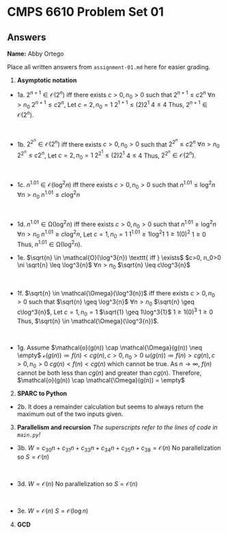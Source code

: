 # CMPS 6610 Problem Set 01
## Answers

**Name:** Abby Ortego

Place all written answers from `assignment-01.md` here for easier grading.

1. **Asymptotic notation**
  - 1a. $2^{n+1} \in \mathcal{O}(2^{n})$ iff there exists $c>0, n_0>0$ such that $2^{n+1} \leq c2^{n}$ $\forall n>n_0$
    $2^{n+1} \leq c2^n$, Let $c=2, n_0=1$
    $2^{1+1} \leq (2)2^1$
    $4 \leq 4$
    Thus, $2^{n+1} \in \mathcal{O}(2^{n})$.
  <br>

  - 1b. $2^{2^{n}} \in \mathcal{O}(2^{n})$  iff there exists $c>0, n_0>0$ such that $2^{2^{n}} \leq c2^{n}$ $\forall n>n_0$
    $2^{2^{n}} \leq c2^n$, Let $c=2, n_0=1$
    $2^{2^{1}} \leq (2)2^1$
    $4 \leq 4$
    Thus, $2^{2^{n}} \in \mathcal{O}(2^{n})$. 
  <br>
 
  - 1c. $n^{1.01} \in \mathcal{O}(\log^2{n})$  iff there exists $c>0, n_0>0$ such that $n^{1.01} \leq \log^2{n}$ $\forall n>n_0$
    $n^{1.01} \leq c\log^2{n}$
  <br>

  - 1d. $n^{1.01} \in \mathcal{\Omega}(\log^2{n})$ iff there exists $c>0, n_0>0$ such that $n^{1.01} \geq \log^2{n}$ $\forall n>n_0$
    $n^{1.01} \geq c\log^2{n}$, Let $c=1, n_0=1$
    $1^{1.01} \geq 1 \log^2{1}$
    $1 \geq 1 (0)^2$
    $1 \geq 0$
    Thus, $n^{1.01} \in \mathcal{\Omega}(\log^2{n})$.
    <br>

  - 1e. $\sqrt{n} \in \mathcal{O}(\log^3{n}) \texttt{ iff } \exists$ $c>0, n_0>0 \ni \sqrt{n} \leq \log^3{n}$ $\forall n>n_0$
    $\sqrt{n} \leq c\log^3{n}$
  <br>

  - 1f. $\sqrt{n} \in \mathcal{\Omega}(\log^3{n})$ iff there exists $c>0, n_0>0$ such that $\sqrt{n} \geq \log^3{n}$ $\forall n>n_0$
    $\sqrt{n} \geq c\log^3{n}$, Let $c=1, n_0=1$
    $\sqrt{1} \geq 1\log^3{1}$
    $1 \geq 1(0)^3$
    $1 \geq 0$
    Thus, $\sqrt{n} \in \mathcal{\Omega}(\log^3{n})$.
  <br>

  - 1g. Assume $\mathcal{o}(g(n)) \cap \mathcal{\Omega}(g(n)) \neq \empty$ 
  $\mathcal{o}(g(n)) \coloneqq f(n) < cg(n), c>0, n_0>0$
  $\mathcal{\omega}(g(n)) \coloneqq f(n) > cg(n), c>0, n_0>0$
  $cg(n) < f(n) < cg(n)$ which cannot be true.
  As $n \rightarrow \infty$, $f(n)$ cannot be both less than $cg(n)$ and greater than $cg(n)$. Therefore, $\mathcal{o}(g(n)) \cap \mathcal{\Omega}(g(n)) = \empty$

2. **SPARC to Python**

  - 2b. It does a remainder calculation but seems to always return the maximum out of the two inputs given.

3. **Parallelism and recursion**
*The superscripts refer to the lines of code in `main.py`!*

  - 3b. 
  $W = c_{30}n + c_{31}n + c_{33}n + c_{34}n + c_{35}n + c_{38} = \mathcal{O}(n)$
  No parallelization so $S = \mathcal{O}(n)$
  <br>

  - 3d.
  $W = \mathcal{O}(n)$
  No parallelization so $S = \mathcal{O}(n)$
  <br>

  - 3e.
  $W = \mathcal{O}(n)$
  $S = \mathcal{O}(\log{n})$
  
4. **GCD**
